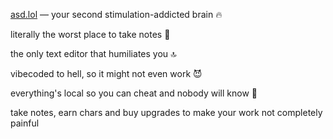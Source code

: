 [asd.lol](https://asd.lol) — your second stimulation-addicted brain 🔥

literally the worst place to take notes 💯

the only text editor that humiliates you 🔝

vibecoded to hell, so it might not even work 😈

everything's local so you can cheat and nobody will know 🥸

take notes, earn chars and buy upgrades to make your work not completely painful

